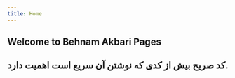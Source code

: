 ```yaml
---
title: Home
---
```



## Welcome to Behnam Akbari Pages

## کد صریح بیش از کدی که نوشتن آن سریع است اهمیت دارد.
